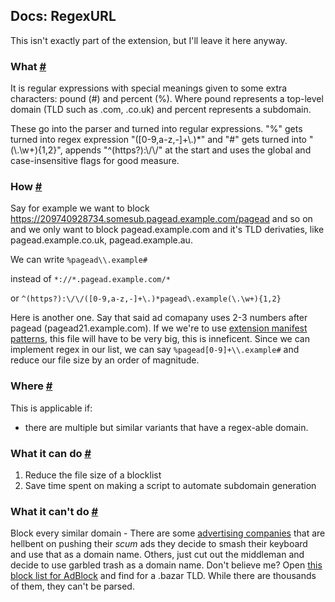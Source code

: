 ## Docs: RegexURL
This isn't exactly part of the extension, but I'll leave it here anyway.


### What [#](#what)

It is regular expressions with special meanings given to some extra characters: pound (#) and percent (%). Where pound represents a top-level domain (TLD such as .com, .co.uk) and percent represents a subdomain.

These go into the parser and turned into regular expressions. "%" gets turned into regex expression "(\[0-9,a-z,-\]+\\.)*" and "#" gets turned into "(\\.\\w+){1,2}", appends "^(https?):\\/\\/" at the start and uses the global and case-insensitive flags for good measure.


### How [#](#how)

Say for example we want to block https://209740928734.somesub.pagead.example.com/pagead and so on and we only want to block pagead.example.com and it's TLD derivaties, like pagead.example.co.uk, pagead.example.au.

We can write `%pagead\\.example#`

instead of `*://*.pagead.example.com/*`

or `^(https?):\/\/([0-9,a-z,-]+\.)*pagead\.example(\.\w+){1,2}`

Here is another one. Say that said ad comapany uses 2-3 numbers after pagead (pagead21.example.com). If we we're to use [extension manifest patterns](https://developer.mozilla.org/en-US/docs/Mozilla/Add-ons/WebExtensions/Match_patterns), this file will have to be very big, this is inneficent. Since we can implement regex in our list, we can say `%pagead[0-9]+\\.example#` and reduce our file size by an order of magnitude.

### Where [#](#where)

This is applicable if: 
- there are multiple but similar variants that have a regex-able domain.

### What it can do [#](#can-do)

1. Reduce the file size of a blocklist
2. Save time spent on making a script to automate subdomain generation

### What it can't do [#](#cant-do)

Block every similar domain - There are some [advertising companies](https://www.clickadu.com/) that are hellbent on pushing their *scum* ads they decide to smash their keyboard and use that as a domain name. Others, just cut out the middleman and decide to use garbled trash as a domain name. Don't believe me? Open [this block list for AdBlock](https://raw.githubusercontent.com/notracking/hosts-blocklists/master/adblock/adblock.txt) and find for a .bazar TLD. While there are thousands of them, they can't be parsed.
